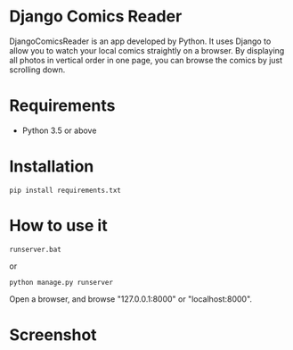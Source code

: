 # Django Comics Reader
DjangoComicsReader is an app developed by Python. It uses Django to allow you to watch your local comics straightly on a browser. By displaying all photos in vertical order in one page, you can browse the comics by just scrolling down.

# Requirements
 * Python 3.5 or above  

# Installation
```
pip install requirements.txt
```

# How to use it
```
runserver.bat
```
or
```
python manage.py runserver
```
Open a browser, and browse "127.0.0.1:8000" or "localhost:8000".

# Screenshot
